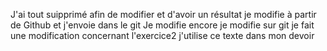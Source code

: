 J'ai tout suipprimé afin de modifier et d'avoir un résultat
je modifie à partir de Github et j'envoie dans le git
Je modifie encore
je modifie sur git
je fait une modification concernant l'exercice2
j'utilise ce texte dans mon devoir
